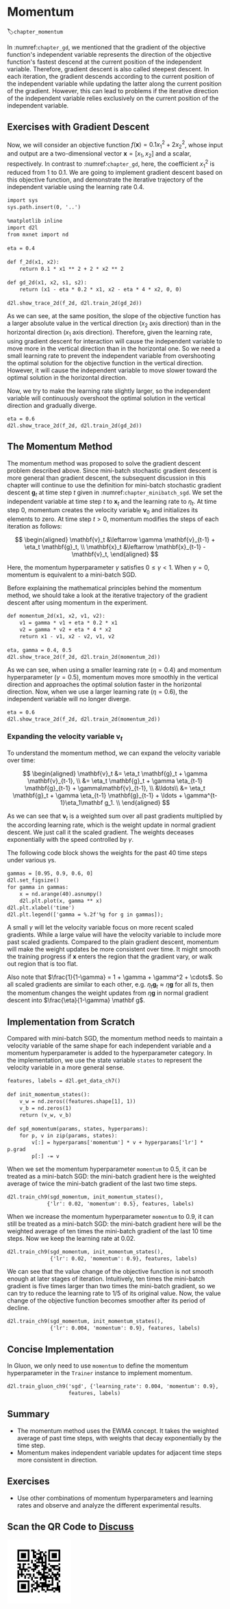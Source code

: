 # Momentum
:label:`chapter_momentum`

In :numref:`chapter_gd`, we
mentioned that the gradient of the objective function's independent variable
represents the direction of the objective function's fastest descend at the
current position of the independent variable. Therefore, gradient descent is
also called steepest descent. In each iteration, the gradient descends according
to the current position of the independent variable while updating the latter
along the current position of the gradient. However, this can lead to problems
if the iterative direction of the independent variable relies exclusively on the
current position of the independent variable.


## Exercises with Gradient Descent

Now, we will consider an objective function $f(\boldsymbol{x})=0.1x_1^2+2x_2^2$,
whose input and output are a two-dimensional vector $\boldsymbol{x} =
[x_1, x_2]$ and a scalar, respectively. In contrast to :numref:`chapter_gd`,
here, the coefficient $x_1^2$ is reduced from $1$ to $0.1$. We are going to
implement gradient descent based on this objective function, and demonstrate the
iterative trajectory of the independent variable using the learning rate $0.4$.

```{.python .input  n=3}
import sys
sys.path.insert(0, '..')

%matplotlib inline
import d2l
from mxnet import nd

eta = 0.4

def f_2d(x1, x2):
    return 0.1 * x1 ** 2 + 2 * x2 ** 2

def gd_2d(x1, x2, s1, s2):
    return (x1 - eta * 0.2 * x1, x2 - eta * 4 * x2, 0, 0)

d2l.show_trace_2d(f_2d, d2l.train_2d(gd_2d))
```

As we can see, at the same position, the slope of the objective function has a larger absolute value in the vertical direction ($x_2$ axis direction) than in the horizontal direction ($x_1$ axis direction). Therefore, given the learning rate, using gradient descent for interaction will cause the independent variable to move more in the vertical direction than in the horizontal one. So we need a small learning rate to prevent the independent variable from overshooting the optimal solution for the objective function in the vertical direction. However, it will cause the independent variable to move slower toward the optimal solution in the horizontal direction.

Now, we try to make the learning rate slightly larger, so the independent variable will continuously overshoot the optimal solution in the vertical direction and gradually diverge.

```{.python .input  n=4}
eta = 0.6
d2l.show_trace_2d(f_2d, d2l.train_2d(gd_2d))
```

## The Momentum Method

The momentum method was proposed to solve the gradient descent problem described
above. Since mini-batch stochastic gradient descent is more general than
gradient descent, the subsequent discussion in this chapter will continue to use
the definition for mini-batch stochastic gradient descent $\mathbf{g}_t$ at
time step $t$ given in :numref:`chapter_minibatch_sgd`.  We set the independent
variable at time step $t$ to $\mathbf{x}_t$ and the learning rate to
$\eta_t$.  At time step $0$, momentum creates the velocity variable
$\mathbf{v}_0$ and initializes its elements to zero. At time step $t>0$,
momentum modifies the steps of each iteration as follows:

$$
\begin{aligned}
\mathbf{v}_t &\leftarrow \gamma \mathbf{v}_{t-1} + \eta_t \mathbf{g}_t, \\
\mathbf{x}_t &\leftarrow \mathbf{x}_{t-1} - \mathbf{v}_t,
\end{aligned}
$$

Here, the momentum hyperparameter $\gamma$ satisfies $0 \leq \gamma < 1$. When $\gamma=0$, momentum is equivalent to a mini-batch SGD.

Before explaining the mathematical principles behind the momentum method, we should take a look at the iterative trajectory of the gradient descent after using momentum in the experiment.

```{.python .input  n=5}
def momentum_2d(x1, x2, v1, v2):
    v1 = gamma * v1 + eta * 0.2 * x1
    v2 = gamma * v2 + eta * 4 * x2
    return x1 - v1, x2 - v2, v1, v2

eta, gamma = 0.4, 0.5
d2l.show_trace_2d(f_2d, d2l.train_2d(momentum_2d))
```

As we can see, when using a smaller learning rate ($\eta=0.4$) and momentum hyperparameter ($\gamma=0.5$), momentum moves more smoothly in the vertical direction and approaches the optimal solution faster in the horizontal direction. Now, when we use a larger learning rate ($\eta=0.6$), the independent variable will no longer diverge.

```{.python .input  n=11}
eta = 0.6
d2l.show_trace_2d(f_2d, d2l.train_2d(momentum_2d))
```

### Expanding the velocity variable $\mathbf v_t$

To understand the momentum method, we can expand the velocity variable over time:

$$
\begin{aligned}
\mathbf{v}_t &= \eta_t \mathbf{g}_t + \gamma \mathbf{v}_{t-1}, \\
             &= \eta_t \mathbf{g}_t + \gamma \eta_{t-1} \mathbf{g}_{t-1} + \gamma\mathbf{v}_{t-1}, \\
             &\ldots\\
             &= \eta_t \mathbf{g}_t + \gamma \eta_{t-1} \mathbf{g}_{t-1} + \ldots +  \gamma^{t-1}\eta_1\mathbf g_1. \\
\end{aligned}
$$

As we can see that $\mathbf v_t$ is a weighted sum over all past gradients multiplied by the according learning rate, which is the weight update in normal gradient descent. We just call it the scaled gradient. The weights deceases exponentially with the speed controlled by $\gamma$.

The following code block shows the weights for the past 40 time steps under various $\gamma$s.

```{.python .input}
gammas = [0.95, 0.9, 0.6, 0]
d2l.set_figsize()
for gamma in gammas:
    x = nd.arange(40).asnumpy()
    d2l.plt.plot(x, gamma ** x)
d2l.plt.xlabel('time')
d2l.plt.legend(['gamma = %.2f'%g for g in gammas]);
```

A small $\gamma$ will let the velocity variable focus on more recent scaled gradients. While a large value will have the velocity variable to include more past scaled gradients. Compared to the plain gradient descent, momentum will make the weight updates be more consistent over time. It might smooth the training progress if $\mathbf x$ enters the region that the gradient vary, or walk out region that is too flat.

Also note that $\frac{1}{1-\gamma} = 1 + \gamma + \gamma^2 + \cdots$. So all scaled gradients are similar to each other, e.g. $\eta_t\mathbf g_t\approx \eta\mathbf g$ for all $t$s, then the momentum changes the weight updates from $\eta\mathbf g$ in normal gradient descent into $\frac{\eta}{1-\gamma} \mathbf g$.

## Implementation from Scratch

Compared with mini-batch SGD, the momentum method needs to maintain a velocity variable of the same shape for each independent variable and a momentum hyperparameter is added to the hyperparameter category. In the implementation, we use the state variable `states` to represent the velocity variable in a more general sense.

```{.python .input  n=13}
features, labels = d2l.get_data_ch7()

def init_momentum_states():
    v_w = nd.zeros((features.shape[1], 1))
    v_b = nd.zeros(1)
    return (v_w, v_b)

def sgd_momentum(params, states, hyperparams):
    for p, v in zip(params, states):
        v[:] = hyperparams['momentum'] * v + hyperparams['lr'] * p.grad
        p[:] -= v
```

When we set the momentum hyperparameter `momentum` to 0.5, it can be treated as a mini-batch SGD: the mini-batch gradient here is the weighted average of twice the mini-batch gradient of the last two time steps.

```{.python .input  n=15}
d2l.train_ch9(sgd_momentum, init_momentum_states(),
             {'lr': 0.02, 'momentum': 0.5}, features, labels)
```

When we increase the momentum hyperparameter `momentum` to 0.9, it can still be treated as a mini-batch SGD: the mini-batch gradient here will be the weighted average of ten times the mini-batch gradient of the last 10 time steps. Now we keep the learning rate at 0.02.

```{.python .input  n=8}
d2l.train_ch9(sgd_momentum, init_momentum_states(),
              {'lr': 0.02, 'momentum': 0.9}, features, labels)
```

We can see that the value change of the objective function is not smooth enough at later stages of iteration. Intuitively, ten times the mini-batch gradient is five times larger than two times the mini-batch gradient, so we can try to reduce the learning rate to 1/5 of its original value. Now, the value change of the objective function becomes smoother after its period of decline.

```{.python .input}
d2l.train_ch9(sgd_momentum, init_momentum_states(),
              {'lr': 0.004, 'momentum': 0.9}, features, labels)
```

## Concise Implementation

In Gluon, we only need to use `momentum` to define the momentum hyperparameter in the `Trainer` instance to implement momentum.

```{.python .input  n=9}
d2l.train_gluon_ch9('sgd', {'learning_rate': 0.004, 'momentum': 0.9},
                    features, labels)
```

## Summary

* The momentum method uses the EWMA concept. It takes the weighted average of past time steps, with weights that decay exponentially by the time step.
* Momentum makes independent variable updates for adjacent time steps more consistent in direction.

## Exercises

* Use other combinations of momentum hyperparameters and learning rates and observe and analyze the different experimental results.

## Scan the QR Code to [Discuss](https://discuss.mxnet.io/t/2374)

![](../img/qr_momentum.svg)

